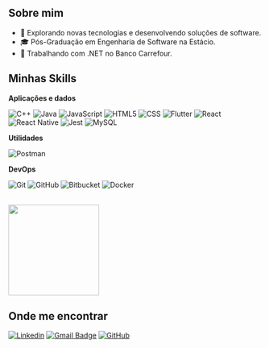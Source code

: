 ## Sobre mim

- 🤔 Explorando novas tecnologias e desenvolvendo soluções de software.
- 🎓 Pós-Graduação em Engenharia de Software na Estácio.
- 💼 Trabalhando com .NET no Banco Carrefour.

## Minhas Skills

**Aplicações e dados**

![C++](https://img.shields.io/badge/-C++-333333?style=flat&logo=C%2B%2B&logoColor=00599C)
![Java](https://img.shields.io/badge/-Java-333333?style=flat&logo=Java&logoColor=007396)
![JavaScript](https://img.shields.io/badge/-JavaScript-333333?style=flat&logo=javascript)
![HTML5](https://img.shields.io/badge/-HTML5-333333?style=flat&logo=HTML5)
![CSS](https://img.shields.io/badge/-CSS-333333?style=flat&logo=CSS3&logoColor=1572B6)
![Flutter](https://img.shields.io/badge/-Flutter-333333?style=flat&logo=Flutter)
![React](https://img.shields.io/badge/-React-333333?style=flat&logo=react)
![React Native](https://img.shields.io/badge/-React%20Native-333333?style=flat&logo=react)
![Jest](https://img.shields.io/badge/-Jest-333333?style=flat&logo=jest)
![MySQL](https://img.shields.io/badge/-MySQL-333333?style=flat&logo=mysql)

**Utilidades**

![Postman](https://img.shields.io/badge/-Postman-333333?style=flat&logo=postman)

**DevOps**

![Git](https://img.shields.io/badge/-Git-333333?style=flat&logo=git)
![GitHub](https://img.shields.io/badge/-GitHub-333333?style=flat&logo=github)
![Bitbucket](https://img.shields.io/badge/-Bitbucket-333333?style=flat&logo=bitbucket)
![Docker](https://img.shields.io/badge/-Docker-333333?style=flat&logo=docker)

<br/>

<a href="https://github.com/thiagodsantana" title="Perfil do Thiago Santana">
  <img height="180em" src="https://github-readme-stats.vercel.app/api?username=thiagodsantana&theme=dracula&show_icons=true" />
</a>

## Onde me encontrar

[![Linkedin](https://img.shields.io/badge/-username-blue?style=flat-square&logo=Linkedin&logoColor=white&link=https://www.linkedin.com/in/thiagodarlei/)]((https://www.linkedin.com/in/thiagodarlei/))
[![Gmail Badge](https://img.shields.io/badge/-seuemail@email.com-006bed?style=flat-square&logo=Gmail&logoColor=white&link=mailto:thiago.darley@gmail.com)](mailto:thiago.darley@gmail.com)
[![GitHub](https://img.shields.io/github/followers/iuricode?label=follow&style=social)](https://github.com/thiagodsantana(https://github.com/thiagodsantana))
